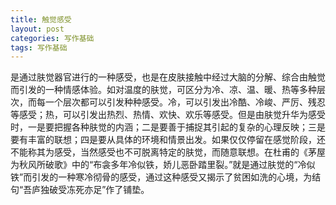 ```yaml
---
title: 触觉感受
layout: post
categories: 写作基础
tags: 写作基础
---
```


是通过肤觉器官进行的一种感受，也是在皮肤接触中经过大脑的分解、综合由触觉而引发的一种情感体验。如对温度的肤觉，可区分为冷、凉、温、暖、热等多种层次，而每一个层次都可以引发种种感受。冷，可以引发出冷酷、冷峻、严厉、残忍等感受；热，可以引发出热烈、热情、欢快、欢乐等感受。但是由肤觉升华为感受时，一是要把握各种肤觉的内涵；二是要善于捕捉其引起的复杂的心理反映；三是要有丰富的联想；四是要从具体的环境和情景出发。如果仅仅停留在感觉阶段，还不能称其为感受，当然感受也不可脱离特定的肤觉，而随意联想。在杜甫的《茅屋为秋风所破歌》中的“布衾多年冷似铁，娇儿恶卧踏里裂。”就是通过肤觉的“冷似铁”而引发的一种寒冷彻骨的感受，通过这种感受又揭示了贫困如洗的心境，为结句“吾庐独破受冻死亦足”作了铺垫。 